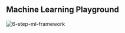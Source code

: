 ## Machine Learning Playground
![6-step-ml-framework](https://github.com/user-attachments/assets/ac485ac3-cb8e-499d-a9d5-6c0ad30e5d17)

